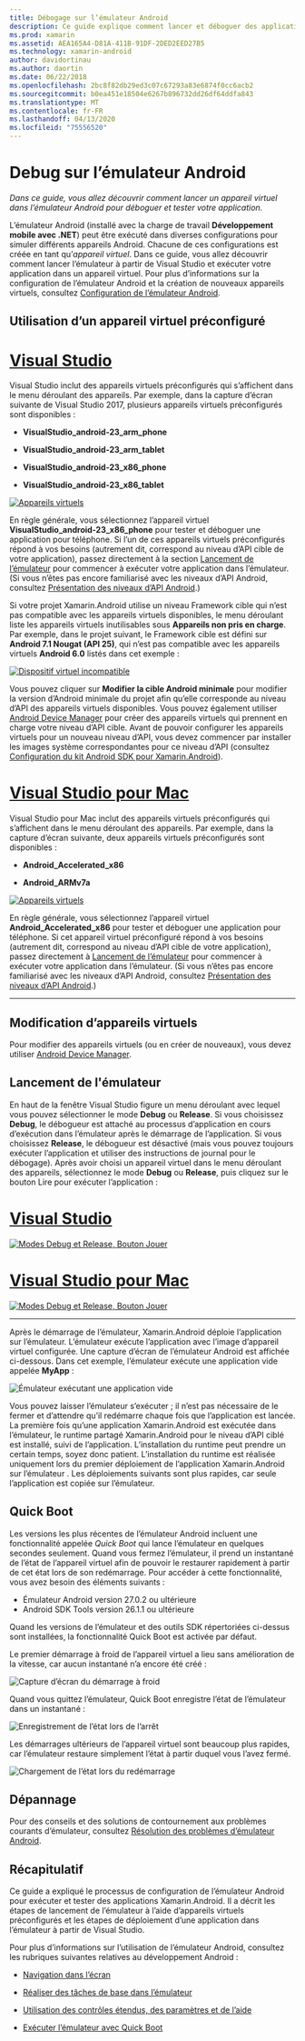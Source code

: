 ```yaml
---
title: Débogage sur l’émulateur Android
description: Ce guide explique comment lancer et déboguer des applications dans Visual Studio à l’aide de l’émulateur Android.
ms.prod: xamarin
ms.assetid: AEA165A4-D81A-411B-91DF-2DED2EED27B5
ms.technology: xamarin-android
author: davidortinau
ms.author: daortin
ms.date: 06/22/2018
ms.openlocfilehash: 2bc8f82db29ed3c07c67293a83e6874f0cc6acb2
ms.sourcegitcommit: b0ea451e18504e6267b896732dd26df64ddfa843
ms.translationtype: MT
ms.contentlocale: fr-FR
ms.lasthandoff: 04/13/2020
ms.locfileid: "75556520"
---
```

# <a name="debug-on-the-android-emulator"></a>Debug sur l’émulateur Android

_Dans ce guide, vous allez découvrir comment lancer un appareil virtuel dans l’émulateur Android pour déboguer et tester votre application._

L’émulateur Android (installé avec la charge de travail **Développement mobile avec .NET**) peut être exécuté dans diverses configurations pour simuler différents appareils Android. Chacune de ces configurations est créée en tant qu’_appareil virtuel_. Dans ce guide, vous allez découvrir comment lancer l’émulateur à partir de Visual Studio et exécuter votre application dans un appareil virtuel. Pour plus d’informations sur la configuration de l’émulateur Android et la création de nouveaux appareils virtuels, consultez [Configuration de l’émulateur Android](~/android/get-started/installation/android-emulator/index.md).

## <a name="using-a-pre-configured-virtual-device"></a>Utilisation d’un appareil virtuel préconfiguré

# <a name="visual-studio"></a>[Visual Studio](#tab/windows)

Visual Studio inclut des appareils virtuels préconfigurés qui s’affichent dans le menu déroulant des appareils. Par exemple, dans la capture d’écran suivante de Visual Studio 2017, plusieurs appareils virtuels préconfigurés sont disponibles :

- **VisualStudio\_android-23\_arm\_phone**

- **VisualStudio\_android-23\_arm\_tablet**

- **VisualStudio\_android-23\_x86\_phone** 

- **VisualStudio\_android-23\_x86\_tablet** 

[![Appareils virtuels](debug-on-emulator-images/win/01-virtual-devices-sml.png)](debug-on-emulator-images/win/01-virtual-devices.png#lightbox)

En règle générale, vous sélectionnez l’appareil virtuel **VisualStudio\_android-23\_x86\_phone** pour tester et déboguer une application pour téléphone. Si l’un de ces appareils virtuels préconfigurés répond à vos besoins (autrement dit, correspond au niveau d’API cible de votre application), passez directement à la section [Lancement de l’émulateur](#launching) pour commencer à exécuter votre application dans l’émulateur. (Si vous n’êtes pas encore familiarisé avec les niveaux d’API Android, consultez [Présentation des niveaux d’API Android](~/android/app-fundamentals/android-api-levels.md).)

Si votre projet Xamarin.Android utilise un niveau Framework cible qui n’est pas compatible avec les appareils virtuels disponibles, le menu déroulant liste les appareils virtuels inutilisables sous **Appareils non pris en charge**. Par exemple, dans le projet suivant, le Framework cible est défini sur **Android 7.1 Nougat (API 25)**, qui n’est pas compatible avec les appareils virtuels **Android 6.0** listés dans cet exemple :

[![Dispositif virtuel incompatible](debug-on-emulator-images/win/02-incompatible-level-sml.png)](debug-on-emulator-images/win/02-incompatible-level.png#lightbox)

Vous pouvez cliquer sur **Modifier la cible Android minimale** pour modifier la version d’Android minimale du projet afin qu’elle corresponde au niveau d’API des appareils virtuels disponibles. Vous pouvez également utiliser [Android Device Manager](~/android/get-started/installation/android-emulator/device-manager.md) pour créer des appareils virtuels qui prennent en charge votre niveau d’API cible.
Avant de pouvoir configurer les appareils virtuels pour un nouveau niveau d’API, vous devez commencer par installer les images système correspondantes pour ce niveau d’API (consultez [Configuration du kit Android SDK pour Xamarin.Android](~/android/get-started/installation/android-sdk.md)).

# <a name="visual-studio-for-mac"></a>[Visual Studio pour Mac](#tab/macos)

Visual Studio pour Mac inclut des appareils virtuels préconfigurés qui s’affichent dans le menu déroulant des appareils. Par exemple, dans la capture d’écran suivante, deux appareils virtuels préconfigurés sont disponibles :

- **Android\_Accelerated\_x86**

- **Android\_ARMv7a**

[![Appareils virtuels](debug-on-emulator-images/mac/01-virtual-devices-sml.png)](debug-on-emulator-images/mac/01-virtual-devices.png#lightbox)

En règle générale, vous sélectionnez l’appareil virtuel **Android\_Accelerated\_x86** pour tester et déboguer une application pour téléphone. Si cet appareil virtuel préconfiguré répond à vos besoins (autrement dit, correspond au niveau d’API cible de votre application), passez directement à [Lancement de l’émulateur](#launching) pour commencer à exécuter votre application dans l’émulateur. (Si vous n’êtes pas encore familiarisé avec les niveaux d’API Android, consultez [Présentation des niveaux d’API Android](~/android/app-fundamentals/android-api-levels.md).)

-----

## <a name="editing-virtual-devices"></a>Modification d’appareils virtuels

Pour modifier des appareils virtuels (ou en créer de nouveaux), vous devez utiliser [Android Device Manager](~/android/get-started/installation/android-emulator/device-manager.md).

<a name="launching" />

## <a name="launching-the-emulator"></a>Lancement de l'émulateur

En haut de la fenêtre Visual Studio figure un menu déroulant avec lequel vous pouvez sélectionner le mode **Debug** ou **Release**. Si vous choisissez **Debug**, le débogueur est attaché au processus d’application en cours d’exécution dans l’émulateur après le démarrage de l’application. Si vous choisissez **Release**, le débogueur est désactivé (mais vous pouvez toujours exécuter l’application et utiliser des instructions de journal pour le débogage). Après avoir choisi un appareil virtuel dans le menu déroulant des appareils, sélectionnez le mode **Debug** ou **Release**, puis cliquez sur le bouton Lire pour exécuter l’application :

# <a name="visual-studio"></a>[Visual Studio](#tab/windows)

[![Modes Debug et Release, Bouton Jouer](debug-on-emulator-images/win/17-debug-release-sml.png)](debug-on-emulator-images/win/17-debug-release.png#lightbox)

# <a name="visual-studio-for-mac"></a>[Visual Studio pour Mac](#tab/macos)

[![Modes Debug et Release, Bouton Jouer](debug-on-emulator-images/mac/16-debug-release-sml.png)](debug-on-emulator-images/mac/16-debug-release.png#lightbox)

-----

Après le démarrage de l’émulateur, Xamarin.Android déploie l’application sur l’émulateur. L’émulateur exécute l’application avec l’image d’appareil virtuel configurée. Une capture d’écran de l’émulateur Android est affichée ci-dessous. Dans cet exemple, l’émulateur exécute une application vide appelée **MyApp** :

![Émulateur exécutant une application vide](debug-on-emulator-images/emulator-running.png)

Vous pouvez laisser l’émulateur s’exécuter ; il n’est pas nécessaire de le fermer et d’attendre qu’il redémarre chaque fois que l’application est lancée. La première fois qu’une application Xamarin.Android est exécutée dans l’émulateur, le runtime partagé Xamarin.Android pour le niveau d’API ciblé est installé, suivi de l’application. L’installation du runtime peut prendre un certain temps, soyez donc patient. L’installation du runtime est réalisée uniquement lors du premier déploiement de l’application Xamarin.Android sur l’émulateur . Les déploiements suivants sont plus rapides, car seule l’application est copiée sur l’émulateur.

<a name="quick-boot" />

## <a name="quick-boot"></a>Quick Boot

Les versions les plus récentes de l’émulateur Android incluent une fonctionnalité appelée _Quick Boot_ qui lance l’émulateur en quelques secondes seulement. Quand vous fermez l’émulateur, il prend un instantané de l’état de l’appareil virtuel afin de pouvoir le restaurer rapidement à partir de cet état lors de son redémarrage.
Pour accéder à cette fonctionnalité, vous avez besoin des éléments suivants :

- Émulateur Android version 27.0.2 ou ultérieure
- Android SDK Tools version 26.1.1 ou ultérieure

Quand les versions de l’émulateur et des outils SDK répertoriées ci-dessus sont installées, la fonctionnalité Quick Boot est activée par défaut. 

Le premier démarrage à froid de l’appareil virtuel a lieu sans amélioration de la vitesse, car aucun instantané n’a encore été créé :

![Capture d’écran du démarrage à froid](debug-on-emulator-images/cold-boot.png)

Quand vous quittez l’émulateur, Quick Boot enregistre l’état de l’émulateur dans un instantané :

![Enregistrement de l’état lors de l’arrêt](debug-on-emulator-images/saving-state.png)

Les démarrages ultérieurs de l’appareil virtuel sont beaucoup plus rapides, car l’émulateur restaure simplement l’état à partir duquel vous l’avez fermé.

![Chargement de l’état lors du redémarrage](debug-on-emulator-images/loading-state.png)

## <a name="troubleshooting"></a>Dépannage

Pour des conseils et des solutions de contournement aux problèmes courants d’émulateur, consultez [Résolution des problèmes d’émulateur Android](~/android/get-started/installation/android-emulator/troubleshooting.md).

## <a name="summary"></a>Récapitulatif

Ce guide a expliqué le processus de configuration de l’émulateur Android pour exécuter et tester des applications Xamarin.Android. Il a décrit les étapes de lancement de l’émulateur à l’aide d’appareils virtuels préconfigurés et les étapes de déploiement d’une application dans l’émulateur à partir de Visual Studio. 

Pour plus d’informations sur l’utilisation de l’émulateur Android, consultez les rubriques suivantes relatives au développement Android :

- [Navigation dans l’écran](https://developer.android.com/studio/run/emulator.html#navigate)

- [Réaliser des tâches de base dans l’émulateur](https://developer.android.com/studio/run/emulator.html#tasks)

- [Utilisation des contrôles étendus, des paramètres et de l’aide](https://developer.android.com/studio/run/emulator.html#extended)

- [Exécuter l’émulateur avec Quick Boot](https://developer.android.com/studio/run/emulator#quickboot)
